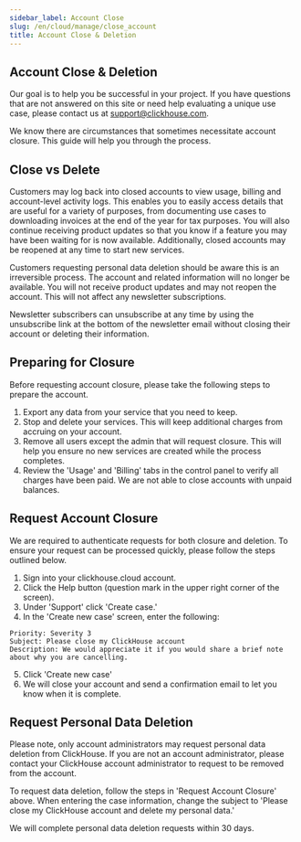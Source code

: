 ```yaml
---
sidebar_label: Account Close
slug: /en/cloud/manage/close_account
title: Account Close & Deletion
---
```


## Account Close & Deletion
Our goal is to help you be successful in your project. If you have questions that are not answered on this site or need help evaluating a 
unique use case, please contact us at [support@clickhouse.com](mailto:support@clickhouse.com).

We know there are circumstances that sometimes necessitate account closure. This guide will help you through the process.

## Close vs Delete
Customers may log back into closed accounts to view usage, billing and account-level activity logs. This enables you to easily access 
details that are useful for a variety of purposes, from documenting use cases to downloading invoices at the end of the year for tax purposes.
You will also continue receiving product updates so that you know if a feature you may have been waiting for is now available. Additionally, 
closed accounts may be reopened at any time to start new services.

Customers requesting personal data deletion should be aware this is an irreversible process. The account and related information will no longer
be available. You will not receive product updates and may not reopen the account. This will not affect any newsletter subscriptions.

Newsletter subscribers can unsubscribe at any time by using the unsubscribe link at the bottom of the newsletter email without closing their account or 
deleting their information.

## Preparing for Closure

Before requesting account closure, please take the following steps to prepare the account.
1. Export any data from your service that you need to keep.
2. Stop and delete your services. This will keep additional charges from accruing on your account.
3. Remove all users except the admin that will request closure. This will help you ensure no new services are created while the process completes.
4. Review the 'Usage' and 'Billing' tabs in the control panel to verify all charges have been paid. We are not able to close accounts with unpaid balances.

## Request Account Closure

We are required to authenticate requests for both closure and deletion. To ensure your request can be processed quickly, please follow the steps outlined 
below.
1. Sign into your clickhouse.cloud account.
2. Click the Help button (question mark in the upper right corner of the screen).
3. Under 'Support' click 'Create case.'
4. In the 'Create new case' screen, enter the following:
```
Priority: Severity 3
Subject: Please close my ClickHouse account
Description: We would appreciate it if you would share a brief note about why you are cancelling.
```
5. Click 'Create new case'
6. We will close your account and send a confirmation email to let you know when it is complete.


## Request Personal Data Deletion
Please note, only account administrators may request personal data deletion from ClickHouse. If you are not an account administrator, please contact
your ClickHouse account administrator to request to be removed from the account.

To request data deletion, follow the steps in 'Request Account Closure' above. When entering the case information, change the subject to
'Please close my ClickHouse account and delete my personal data.'

We will complete personal data deletion requests within 30 days.
